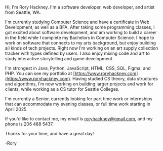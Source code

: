 Hi, I'm Rory Hackney.
I'm a software developer, web developer, and artist from Seattle, WA.

I'm currently studying Computer Science and have a certificate in Web Development, as well as a BFA. After taking some programming classes, I got excited about software development, and am working to build a career in the field while I complete my Bachelors in Computer Science. I hope to work on software that connects to my arts background, but enjoy building all kinds of tech projects. Right now I'm working on an art supply collection tracker with types defined by users. I also enjoy mixing code and art to study interactive storytelling and game development.

I'm strongest in Java, Python, JavaScript, HTML, CSS, SQL, Figma, and PHP. You can see my portfolio at [https://www.roryhackney.com](https://www.roryhackney.com). Having studied CS theory, data structures and algorithms, I'm now working on building larger projects and work for clients, while working as a CS tutor for Seattle Colleges.

I'm currently a Senior, currently looking for part time work or internships that can accommodate my evening classes, or full time work starting in April 2025.

If you'd like to contact me, my email is roryhackney@gmail.com, and my phone is 206 488 5437.

Thanks for your time, and have a great day!

-Rory
